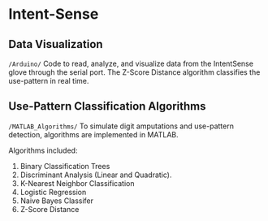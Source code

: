 Intent-Sense
============

Data Visualization
-----------

`/Arduino/` Code to read, analyze, and visualize data from the IntentSense glove through the serial port.  The Z-Score Distance algorithm classifies the use-pattern in real time.


Use-Pattern Classification Algorithms
-----------

`/MATLAB_Algorithms/` To simulate digit amputations and use-pattern detection, algorithms are implemented in MATLAB.  

Algorithms included:

1. Binary Classification Trees
2. Discriminant Analysis (Linear and Quadratic).
3. K-Nearest Neighbor Classification
4. Logistic Regression
5. Naive Bayes Classifer
6. Z-Score Distance 



